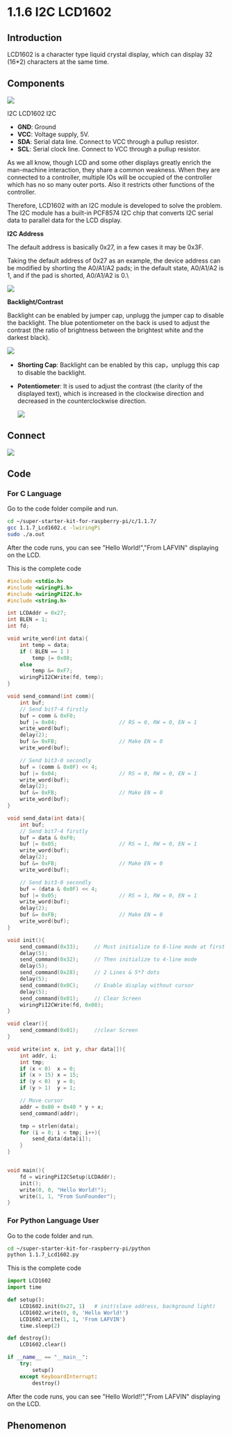 # 1.1.6 I2C LCD1602

## Introduction

LCD1602 is a character type liquid crystal display, which can display 32 (16*2) characters at the same time.

## Components

![](./img/list_i2c_lcd.png)

I2C LCD1602 I2C

- **GND**: Ground
- **VCC**: Voltage supply, 5V.
- **SDA**: Serial data line. Connect to VCC through a pullup resistor.
- **SCL**: Serial clock line. Connect to VCC through a pullup resistor.

As we all know, though LCD and some other displays greatly enrich the man-machine interaction, they share a common weakness. When they are connected to a controller, multiple IOs will be occupied of the controller which has no so many outer ports. Also it restricts other functions of the controller.

Therefore, LCD1602 with an I2C module is developed to solve the problem. The I2C module has a built-in PCF8574 I2C chip that converts I2C serial data to parallel data for the LCD display.

**I2C Address**

The default address is basically 0x27, in a few cases it may be 0x3F.

Taking the default address of 0x27 as an example, the device address can be modified by shorting the A0/A1/A2 pads; in the default state, A0/A1/A2 is 1, and if the pad is shorted, A0/A1/A2 is 0.\

![](./img/i2c_address.jpg)

**Backlight/Contrast**

Backlight can be enabled by jumper cap, unplugg the jumper cap to disable the backlight. The blue potentiometer on the back is used to adjust the contrast (the ratio of brightness between the brightest white and the darkest black).

![](./img/back_lcd1602.jpg)

- **Shorting Cap**: Backlight can be enabled by this cap，unplugg this cap to disable the backlight.

- **Potentiometer**: It is used to adjust the contrast (the clarity of the displayed text), which is increased in the clockwise direction and decreased in the counterclockwise direction.

  ![](./img/schematic_i2c_lcd.png)

## Connect

![](./img/image96.png)

## Code

### For  C  Language

Go to the code folder compile and run.

```sh
cd ~/super-starter-kit-for-raspberry-pi/c/1.1.7/
gcc 1.1.7_Lcd1602.c -lwiringPi
sudo ./a.out
```

After the code runs, you can see "Hello World!","From LAFVIN" displaying on the LCD.

This is the complete code

```c
#include <stdio.h>
#include <wiringPi.h>
#include <wiringPiI2C.h>
#include <string.h>

int LCDAddr = 0x27;
int BLEN = 1;
int fd;

void write_word(int data){
    int temp = data;
    if ( BLEN == 1 )
        temp |= 0x08;
    else
        temp &= 0xF7;
    wiringPiI2CWrite(fd, temp);
}

void send_command(int comm){
    int buf;
    // Send bit7-4 firstly
    buf = comm & 0xF0;
    buf |= 0x04;                    // RS = 0, RW = 0, EN = 1
    write_word(buf);
    delay(2);
    buf &= 0xFB;                    // Make EN = 0
    write_word(buf);

    // Send bit3-0 secondly
    buf = (comm & 0x0F) << 4;
    buf |= 0x04;                    // RS = 0, RW = 0, EN = 1
    write_word(buf);
    delay(2);
    buf &= 0xFB;                    // Make EN = 0
    write_word(buf);
}

void send_data(int data){
    int buf;
    // Send bit7-4 firstly
    buf = data & 0xF0;
    buf |= 0x05;                    // RS = 1, RW = 0, EN = 1
    write_word(buf);
    delay(2);
    buf &= 0xFB;                    // Make EN = 0
    write_word(buf);

    // Send bit3-0 secondly
    buf = (data & 0x0F) << 4;
    buf |= 0x05;                    // RS = 1, RW = 0, EN = 1
    write_word(buf);
    delay(2);
    buf &= 0xFB;                    // Make EN = 0
    write_word(buf);
}

void init(){
    send_command(0x33);     // Must initialize to 8-line mode at first
    delay(5);
    send_command(0x32);     // Then initialize to 4-line mode
    delay(5);
    send_command(0x28);     // 2 Lines & 5*7 dots
    delay(5);
    send_command(0x0C);     // Enable display without cursor
    delay(5);
    send_command(0x01);     // Clear Screen
    wiringPiI2CWrite(fd, 0x08);
}

void clear(){
    send_command(0x01);     //clear Screen
}

void write(int x, int y, char data[]){
    int addr, i;
    int tmp;
    if (x < 0)  x = 0;
    if (x > 15) x = 15;
    if (y < 0)  y = 0;
    if (y > 1)  y = 1;

    // Move cursor
    addr = 0x80 + 0x40 * y + x;
    send_command(addr);

    tmp = strlen(data);
    for (i = 0; i < tmp; i++){
        send_data(data[i]);
    }
}


void main(){
    fd = wiringPiI2CSetup(LCDAddr);
    init();
    write(0, 0, "Hello World!");
    write(1, 1, "From SunFounder");
}
```

### For  Python  Language User

Go to the code folder and run.

```sh
cd ~/super-starter-kit-for-raspberry-pi/python
python 1.1.7_Lcd1602.py
```

This is the complete code

```python
import LCD1602
import time

def setup():
	LCD1602.init(0x27, 1)	# init(slave address, background light)
	LCD1602.write(0, 0, 'Hello World!')
	LCD1602.write(1, 1, 'From LAFVIN')
	time.sleep(2)

def destroy():
	LCD1602.clear()

if __name__ == "__main__":
	try:
		setup()
	except KeyboardInterrupt:
		destroy()

```

After the code runs, you can see "Hello World!!","From LAFVIN" displaying on the LCD.

## Phenomenon